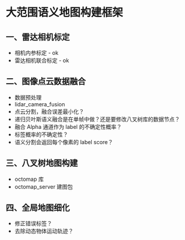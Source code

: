 # 大范围语义地图构建框架

## 一、雷达相机标定

- 相机内参标定 - ok
- 雷达相机联合标定 - ok

## 二、图像点云数据融合

- 数据预处理
- lidar_camera_fusion
- 点云分割，融合误差最小化？
- 递归贝叶斯语义融合是在单帧中做？还是要修改八叉树库的数据节点？
- 融合 Alpha 通道作为 label 的不确定性概率？
- 标签概率的不确定性？
- 语义分割会返回每个像素的 label score？

## 三、八叉树地图构建

- octomap 库
- octomap_server 建图包

## 四、全局地图细化

- 修正错误标签？
- 去除动态物体运动轨迹？